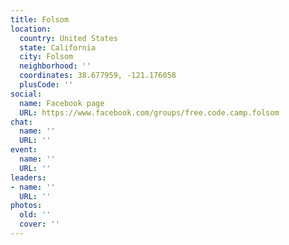 ```yaml
---
title: Folsom
location:
  country: United States
  state: California
  city: Folsom
  neighborhood: ''
  coordinates: 38.677959, -121.176058
  plusCode: ''
social:
  name: Facebook page
  URL: https://www.facebook.com/groups/free.code.camp.folsom
chat:
  name: ''
  URL: ''
event:
  name: ''
  URL: ''
leaders:
- name: ''
  URL: ''
photos:
  old: ''
  cover: ''
---
```

